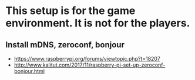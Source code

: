 # This setup is for the game environment. It is not for the players.

## Install mDNS, zeroconf, bonjour
* https://www.raspberrypi.org/forums/viewtopic.php?t=18207
* http://www.kalitut.com/2017/11/raspberry-pi-set-up-zeroconf-bonjour.html
